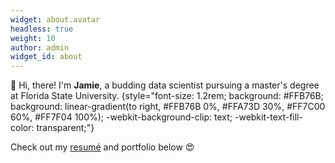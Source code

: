 ```yaml
---
widget: about.avatar
headless: true
weight: 10
author: admin
widget_id: about
---
```

👋 Hi, there! I'm **Jamie**, a budding data scientist pursuing a master's degree at Florida State University.
{style="font-size: 1.2rem; background: #FFB76B; background: linear-gradient(to right, #FFB76B 0%, #FFA73D 30%, #FF7C00 60%, #FF7F04 100%); -webkit-background-clip: text; -webkit-text-fill-color: transparent;"}

Check out my [resumé](/about/) and portfolio below 😍